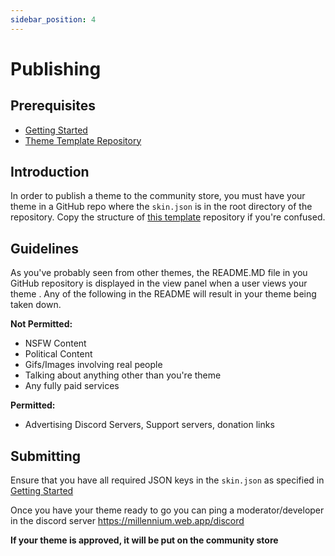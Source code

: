 ```yaml
---
sidebar_position: 4
---
```


# Publishing

## Prerequisites

- [Getting Started](https://github.com/SteamClientHomebrew/Millennium/wiki/Creating-Themes)
- [Theme Template Repository](https://github.com/SteamClientHomebrew/Themes)

## Introduction

In order to publish a theme to the community store, you must have your theme in a GitHub repo where the `skin.json` is in the root directory of the repository. Copy the structure of [this template](https://github.com/SteamClientHomebrew/Themes) repository if you're confused.

## Guidelines
As you've probably seen from other themes, the README.MD file in you GitHub repository is displayed in the view panel when a user views your theme
. Any of the following in the README will result in your theme being taken down.

**Not Permitted:**
- NSFW Content
- Political Content
- Gifs/Images involving real people
- Talking about anything other than you're theme
- Any fully paid services 

**Permitted:**

- Advertising Discord Servers, Support servers, donation links

## Submitting

Ensure that you have all required JSON keys in the `skin.json` as specified in [Getting Started](https://github.com/SteamClientHomebrew/Millennium/wiki/Creating-Themes)

Once you have your theme ready to go you can ping a moderator/developer in the discord server 
https://millennium.web.app/discord

**If your theme is approved, it will be put on the community store**
